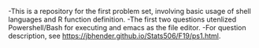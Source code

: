 -This is a repository for the first problem set, involving basic usage of shell languages and R function definition.
-The first two questions utenlized Powershell/Bash for executing and emacs as the file editor.
-For question description, see https://jbhender.github.io/Stats506/F19/ps1.html.
